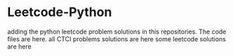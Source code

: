 # Leetcode-Python
adding the python leetcode problem solutions in this repositories. 
The code files are here.
all CTCI problems solutions are here
some leetcode solutions are here






































































































































































































































































































































































































































































































































































































































































































































































































































































































































































































































































































































































































































